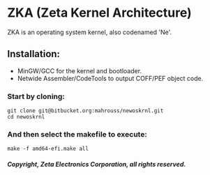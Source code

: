 <!-- README of ZKA 1 -->

# ZKA (Zeta Kernel Architecture)

ZKA is an operating system kernel, also codenamed 'Ne'.

## Installation:

- MinGW/GCC for the kernel and bootloader.
- Netwide Assembler/CodeTools to output COFF/PEF object code.

### Start by cloning:

```
git clone git@bitbucket.org:mahrouss/newoskrnl.git
cd newoskrnl
```

### And then select the makefile to execute:

```
make -f amd64-efi.make all
```

##### Copyright, Zeta Electronics Corporation, all rights reserved.

